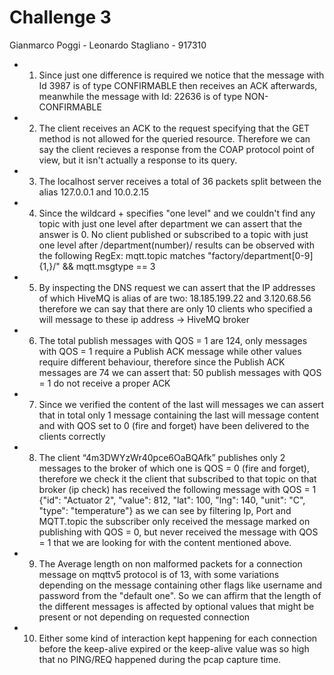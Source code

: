 # Challenge 3
Gianmarco Poggi - 
Leonardo Stagliano - 917310

- 1) Since just one difference is required we notice that the message with Id 3987 is of type CONFIRMABLE then receives an ACK afterwards, meanwhile the message with Id: 22636 is of type NON-CONFIRMABLE

- 2) The client receives an ACK to the request specifying that the GET method is not allowed for the queried resource. Therefore we can say the client recieves a response from the COAP protocol point of view, but it isn't actually a response to its query.

- 3) The localhost server receives a total of 36 packets split between the alias 127.0.0.1 and 10.0.2.15

- 4) Since the wildcard + specifies "one level" and we couldn't find any topic with just one level after department we can assert that the answer is 0. No client published or subscribed to a topic with just one level after /department(number)/
results can be observed with the following RegEx:
mqtt.topic matches "factory\/department[0-9]{1,}\/" && mqtt.msgtype == 3

- 5) By inspecting the DNS request we can assert that the IP addresses of which HiveMQ is alias of are two:
18.185.199.22 and 3.120.68.56
therefore we can say that there are only 10 clients who specified a will message to these ip address -> HiveMQ broker

- 6) The total publish messages with QOS = 1 are 124, only messages with QOS = 1 require a Publish ACK message while other values require different behaviour, therefore since the Publish ACK messages are 74 we can assert that:
50 publish messages with QOS = 1 do not receive a proper ACK

- 7) Since we verified the content of the last will messages we can assert that in total only 1 message containing the last will message content and with QOS set to 0 (fire and forget) have been delivered to the clients correctly

- 8) The client “4m3DWYzWr40pce6OaBQAfk” publishes only 2 messages to the broker of which one is QOS = 0 (fire and forget), therefore we check it the client that subscribed to that topic on that broker (ip check) has received the following message with QOS = 1
{"id": "Actuator 2", "value": 812, "lat": 100, "lng": 140, "unit": "C", "type": "temperature"}
as we can see by filtering Ip, Port and MQTT.topic the subscriber only received the message marked on publishing with QOS = 0, but never received the message with QOS = 1 that we are looking for with the content mentioned above.

- 9) The Average length on non malformed packets for a connection message on mqttv5 protocol is of 13, with some variations depending on the message containing other flags like username and password from the "default one".
So we can affirm that the length of the different messages is affected by optional values that might be present or not depending on requested connection

- 10) Either some kind of interaction kept happening for each connection before the keep-alive expired or the keep-alive value was so high that no PING/REQ happened during the pcap capture time.